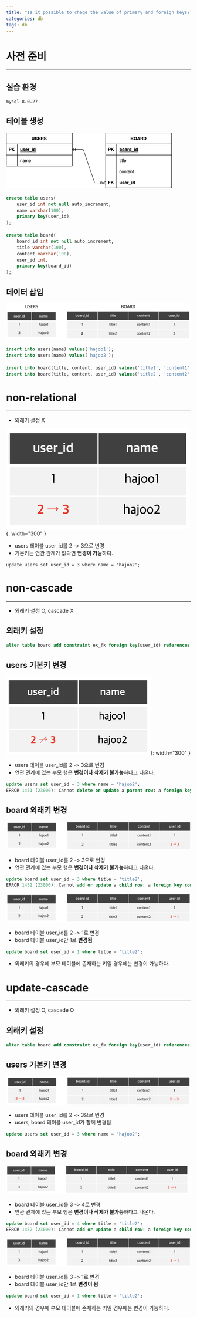 ```yaml
---
title: "Is it possible to chage the value of primary and foreign keys?"
categories: db
tags: db
---
```


# 사전 준비

<hr>

## 실습 환경

```bash
mysql 8.0.27
```

## 테이블 생성

![exERD](/assets/postImages/PrimaryForeignKeyUpdate/exERD.png)

```sql
create table users(
    user_id int not null auto_increment,
    name varchar(100),
    primary key(user_id)
);

create table board(
    board_id int not null auto_increment,
    title varchar(100),
    content varchar(100),
    user_id int,
    primary key(board_id)
);
```

## 데이터 삽입

![exTableData](/assets/postImages/PrimaryForeignKeyUpdate/exTableData.png)

```sql
insert into users(name) values('hajoo1');
insert into users(name) values('hajoo2');

insert into board(title, content, user_id) values('title1', 'content1', 1);
insert into board(title, content, user_id) values('title2', 'content2', 2);
```

# non-relational

<hr>

- 외래키 설정 X

![usersUpdate3](/assets/postImages/PrimaryForeignKeyUpdate/usersUpdate3.png){: width="300" }

- users 테이블 user_id를 2 -> 3으로 변경
- 기본키는 연관 관계가 없다면 **변경이 가능**하다.

```
update users set user_id = 3 where name = 'hajoo2';
```

# non-cascade

<hr>

- 외래키 설정 O, cascade X

## 외래키 설정

```sql
alter table board add constraint ex_fk foreign key(user_id) references users(user_id);
```

## users 기본키 변경

![userUpdate](/assets/postImages/PrimaryForeignKeyUpdate/usersUpdate.png){: width="300" }

- users 테이블 user_id를 2 -> 3으로 변경
- 연관 관계에 있는 부모 행은 **변경이나 삭제가 불가능**하다고 나온다.

```sql
update users set user_id = 3 where name = 'hajoo2';
ERROR 1451 (23000): Cannot delete or update a parent row: a foreign key constraint fails (`test`.`board`, CONSTRAINT `ex_fk` FOREIGN KEY (`user_id`) REFERENCES `users` (`user_id`))
```

## board 외래키 변경

![boardUpdate](/assets/postImages/PrimaryForeignKeyUpdate/boardUpdate.png)

- board 테이블 user_id를 2 -> 3으로 변경
- 연관 관계에 있는 부모 행은 **변경이나 삭제가 불가능**하다고 나온다.

```sql
update board set user_id = 3 where title = 'title2';
ERROR 1452 (23000): Cannot add or update a child row: a foreign key constraint fails (`test`.`board`, CONSTRAINT `ex_fk` FOREIGN KEY (`user_id`) REFERENCES `users` (`user_id`))
```

![boardUpdate4](/assets/postImages/PrimaryForeignKeyUpdate/boardUpdate4.png)

- board 테이블 user_id를 2 -> 1로 변경
- board 테이블 user_id만 1로 **변경됨**

```sql
update board set user_id = 1 where title = 'title2';
```

- 외래키의 경우에 부모 테이블에 존재하는 키일 경우에는 변경이 가능하다.

# update-cascade

<hr>

- 외래키 설정 O, cascade O

## 외래키 설정

```sql
alter table board add constraint ex_fk foreign key(user_id) references users(user_id) on update cascade;
```

## users 기본키 변경

![usersUpdate2](/assets/postImages/PrimaryForeignKeyUpdate/usersUpdate2.png)

- users 테이블 user_id를 2 -> 3으로 변경
- users, board 테이블 user_id가 함께 변경됨

```sql
update users set user_id = 3 where name = 'hajoo2';
```

## board 외래키 변경

![boardUpdate2](/assets/postImages/PrimaryForeignKeyUpdate/boardUpdate2.png)

- board 테이블 user_id를 3 -> 4로 변경
- 연관 관계에 있는 부모 행은 **변경이나 삭제가 불가능**하다고 나온다.

```sql
update board set user_id = 4 where title = 'title2';
ERROR 1452 (23000): Cannot add or update a child row: a foreign key constraint fails (`test`.`board`, CONSTRAINT `ex_fk` FOREIGN KEY (`user_id`) REFERENCES `users` (`user_id`) ON UPDATE CASCADE)
```

![boardUpdate3](/assets/postImages/PrimaryForeignKeyUpdate/boardUpdate3.png)

- board 테이블 user_id를 3 -> 1로 변경
- board 테이블 user_id만 1로 **변경이 됨**

```sql
update board set user_id = 1 where title = 'title2';
```

- 외래키의 경우에 부모 테이블에 존재하는 키일 경우에는 변경이 가능하다.